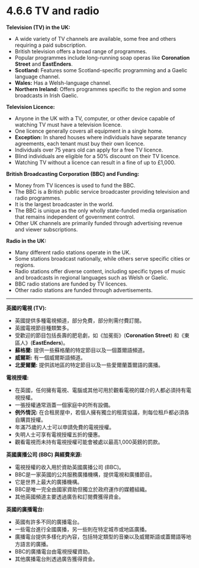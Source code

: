 # 4.6.6 TV and radio

**Television (TV) in the UK:**

* A wide variety of TV channels are available, some free and others requiring a paid subscription.
* British television offers a broad range of programmes.
* Popular programmes include long-running soap operas like **Coronation Street** and **EastEnders**.
* **Scotland:** Features some Scotland-specific programming and a Gaelic language channel.
* **Wales:** Has a Welsh-language channel.
* **Northern Ireland:** Offers programmes specific to the region and some broadcasts in Irish Gaelic.

**Television Licence:**

* Anyone in the UK with a TV, computer, or other device capable of watching TV must have a television licence.
* One licence generally covers all equipment in a single home.
* **Exception:** In shared houses where individuals have separate tenancy agreements, each tenant must buy their own licence.
* Individuals over 75 years old can apply for a free TV licence.
* Blind individuals are eligible for a 50% discount on their TV licence.
* Watching TV without a licence can result in a fine of up to £1,000.

**British Broadcasting Corporation (BBC) and Funding:**

* Money from TV licences is used to fund the BBC.
* The BBC is a British public service broadcaster providing television and radio programmes.
* It is the largest broadcaster in the world.
* The BBC is unique as the only wholly state-funded media organisation that remains independent of government control.
* Other UK channels are primarily funded through advertising revenue and viewer subscriptions.

**Radio in the UK:**

* Many different radio stations operate in the UK.
* Some stations broadcast nationally, while others serve specific cities or regions.
* Radio stations offer diverse content, including specific types of music and broadcasts in regional languages such as Welsh or Gaelic.
* BBC radio stations are funded by TV licences.
* Other radio stations are funded through advertisements.

---

**英國的電視 (TV):**

* 英國提供多種電視頻道，部分免費，部分則需付費訂閱。
* 英國電視節目種類繁多。
* 受歡迎的節目包括長壽的肥皂劇，如《加冕街》(**Coronation Street**) 和《東區人》(**EastEnders**)。
* **蘇格蘭:** 提供一些蘇格蘭的特定節目以及一個蓋爾語頻道。
* **威爾斯:** 有一個威爾斯語頻道。
* **北愛爾蘭:** 提供該地區的特定節目以及一些愛爾蘭蓋爾語的廣播。

**電視授權:**

* 在英國，任何擁有電視、電腦或其他可用於觀看電視的媒介的人都必須持有電視授權。
* 一張授權通常涵蓋一個家庭中的所有設備。
* **例外情況:** 在合租房屋中，若個人擁有獨立的租賃協議，則每位租戶都必須各自購買授權。
* 年滿75歲的人士可以申請免費的電視授權。
* 失明人士可享有電視授權五折的優惠。
* 觀看電視而未持有電視授權可能會被處以最高1,000英鎊的罰款。

**英國廣播公司 (BBC) 與經費來源:**

* 電視授權的收入用於資助英國廣播公司 (BBC)。
* BBC是一家英國的公共服務廣播機構，提供電視和廣播節目。
* 它是世界上最大的廣播機構。
* BBC是唯一完全由國家資助但獨立於政府運作的媒體組織。
* 其他英國頻道主要透過廣告和訂閱費獲得資金。

**英國的廣播電台:**

* 英國有許多不同的廣播電台。
* 一些電台進行全國廣播，另一些則在特定城市或地區廣播。
* 廣播電台提供多樣化的內容，包括特定類型的音樂以及威爾斯語或蓋爾語等地方語言的廣播。
* BBC的廣播電台由電視授權資助。
* 其他廣播電台則透過廣告獲得資金。
